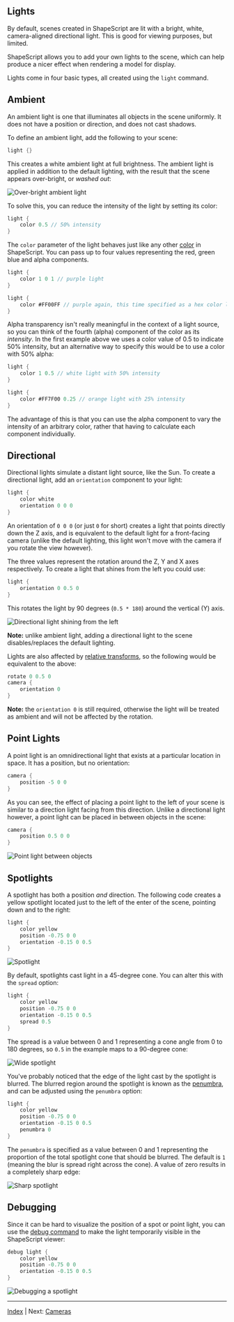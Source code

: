 Lights
---

By default, scenes created in ShapeScript are lit with a bright, white, camera-aligned directional light. This is good for viewing purposes, but limited.

ShapeScript allows you to add your own lights to the scene, which can help produce a nicer effect when rendering a model for display.

Lights come in four basic types, all created using the `light` command.

## Ambient

An ambient light is one that illuminates all objects in the scene uniformly. It does not have a position or direction, and does not cast shadows.

To define an ambient light, add the following to your scene:

```swift
light {}
```

This creates a white ambient light at full brightness. The ambient light is applied in addition to the default lighting, with the result that the scene appears over-bright, or *washed out*:

![Over-bright ambient light](../../images/washed-out.png)

To solve this, you can reduce the intensity of the light by setting its color:

```swift
light {
    color 0.5 // 50% intensity    
}
```

The `color` parameter of the light behaves just like any other [color](materials.md#color) in ShapeScript. You can pass up to four values representing the red, green blue and alpha components.

```swift
light {
    color 1 0 1 // purple light   
}

light {
    color #FF00FF // purple again, this time specified as a hex color literal
}
```

Alpha transparency isn't really meaningful in the context of a light source, so you can think of the fourth (alpha) component of the color as its *intensity*. In the first example above we uses a color value of 0.5 to indicate 50% intensity, but an alternative way to specify this would be to use a color with 50% alpha:

```swift
light {
    color 1 0.5 // white light with 50% intensity    
}

light {
    color #FF7F00 0.25 // orange light with 25% intensity
}
```

The advantage of this is that you can use the alpha component to vary the intensity of an arbitrary color, rather that having to calculate each component individually.

## Directional

Directional lights simulate a distant light source, like the Sun. To create a directional light, add an `orientation` component to your light:

```swift
light {
    color white
    orientation 0 0 0
}
```

An orientation of `0 0 0` (or just `0` for short) creates a light that points directly down the Z axis, and is equivalent to the default light for a front-facing camera (unlike the default lighting, this light won't move with the camera if you rotate the view however).

The three values represent the rotation around the Z, Y and X axes respectively. To create a light that shines from the left you could use:

```swift
light {
    orientation 0 0.5 0
}
```

This rotates the light by 90 degrees (`0.5 * 180`) around the vertical (Y) axis.

![Directional light shining from the left](../../images/left-light.png)

**Note:** unlike ambient light, adding a directional light to the scene disables/replaces the default lighting.

Lights are also affected by [relative transforms](transforms.md#relative-transforms), so the following would be equivalent to the above:

```swift
rotate 0 0.5 0
camera {
    orientation 0
}
```

**Note:** the `orientation 0` is still required, otherwise the light will be treated as ambient and will not be affected by the rotation.

## Point Lights

A point light is an omnidirectional light that exists at a particular location in space. It has a position, but no orientation:

```swift
camera {
    position -5 0 0
}
```

As you can see, the effect of placing a point light to the left of your scene is similar to a direction light facing from this direction. Unlike a directional light however, a point light can be placed in between objects in the scene:

```swift
camera {
    position 0.5 0 0
}
```

![Point light between objects](../../images/point-light.png)

## Spotlights

A spotlight has both a position *and* direction. The following code creates a yellow spotlight located just to the left of the enter of the scene, pointing down and to the right:

```swift
light {
    color yellow
    position -0.75 0 0
    orientation -0.15 0 0.5
}
```

![Spotlight](../../images/spotlight.png)

By default, spotlights cast light in a 45-degree cone. You can alter this with the `spread` option:

```swift
light {
    color yellow
    position -0.75 0 0
    orientation -0.15 0 0.5
    spread 0.5
}
```

The spread is a value between 0 and 1 representing a cone angle from 0 to 180 degrees, so `0.5` in the example maps to a 90-degree cone:

![Wide spotlight](../../images/spotlight-wide.png)

You've probably noticed that the edge of the light cast by the spotlight is blurred. The blurred region around the spotlight is known as the [penumbra](https://en.wikipedia.org/wiki/Umbra,_penumbra_and_antumbra#Penumbra), and can be adjusted using the `penumbra` option:

```swift
light {
    color yellow
    position -0.75 0 0
    orientation -0.15 0 0.5
    penumbra 0
}
```

The `penumbra` is specified as a value between 0 and 1 representing the proportion of the total spotlight cone that should be blurred. The default is `1` (meaning the blur is spread right across the cone). A value of zero results in a completely sharp edge:

![Sharp spotlight](../../images/spotlight-sharp.png)

## Debugging

Since it can be hard to visualize the position of a spot or point light, you can use the [debug command](debugging.md) to make the light temporarily visible in the ShapeScript viewer:

```swift
debug light {
    color yellow
    position -0.75 0 0
    orientation -0.15 0 0.5
}
```

![Debugging a spotlight](../../images/spotlight-debug.png)

---
[Index](index.md) | Next: [Cameras](cameras.md)
